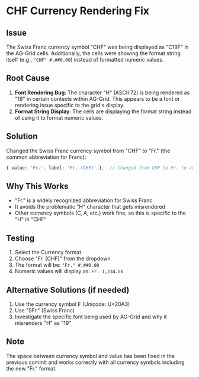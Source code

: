 # CHF Currency Rendering Fix

## Issue
The Swiss Franc currency symbol "CHF" was being displayed as "C19F" in the AG-Grid cells. Additionally, the cells were showing the format string itself (e.g., `"CHF" #,##0.00`) instead of formatted numeric values.

## Root Cause
1. **Font Rendering Bug**: The character "H" (ASCII 72) is being rendered as "19" in certain contexts within AG-Grid. This appears to be a font or rendering issue specific to the grid's display.
2. **Format String Display**: The cells are displaying the format string instead of using it to format numeric values.

## Solution
Changed the Swiss Franc currency symbol from "CHF" to "Fr." (the common abbreviation for Franc):

```typescript
{ value: 'Fr.', label: 'Fr. (CHF)' },  // Changed from CHF to Fr. to avoid rendering issue
```

## Why This Works
- "Fr." is a widely recognized abbreviation for Swiss Franc
- It avoids the problematic "H" character that gets misrendered
- Other currency symbols (C$, A$, etc.) work fine, so this is specific to the "H" in "CHF"

## Testing
1. Select the Currency format
2. Choose "Fr. (CHF)" from the dropdown
3. The format will be: `"Fr." #,##0.00`
4. Numeric values will display as: `Fr. 1,234.56`

## Alternative Solutions (if needed)
1. Use the currency symbol ₣ (Unicode: U+20A3)
2. Use "SFr." (Swiss Franc)
3. Investigate the specific font being used by AG-Grid and why it misrenders "H" as "19"

## Note
The space between currency symbol and value has been fixed in the previous commit and works correctly with all currency symbols including the new "Fr." format.
